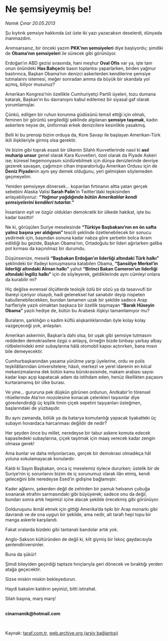 # Ne şemsiyeymiş be!

*Namık Çınar 20.05.2013*

<div class="yazi"><p>Şu kıytırık şemsiye hakkında üst üste iki yazı yazacaksın deselerdi, dünyada inanmazdım.</p>
<p>Anımsarsanız, bir önceki yazım <b>PKK’nın şemsiyeleri</b> diye başlıyordu; şimdiki de <b>Obama’nın şemsiyeleri</b> ile sürecek gibi görünüyor.</p>
<p>Erdoğan’ın ABD gezisi sırasında, hani meşhur <b>Oval Ofis</b> var ya, işte tam onun önündeki <b>Has Bahçe</b>de basın toplantısı yaparlarken, birden yağmur bastırınca, Başkan Obama’nın denizci askerlerden kendilerine şemsiye tutmalarını istemesi, meğer sonradan amma da büyük bir skandala yol açmış, biliyor musunuz?</p>
<p>Amerikan Kongresi’nin özellikle Cumhuriyetçi Partili üyeleri, tozu dumana katarak, Başkan’ın bu davranışını kabul edilemez bir siyasal gaf olarak yorumlamışlar.</p>
<p>Çünkü, edilgen bir ruhun korunma güdüsünü temsil ettiği için olmalı, feminen bir görüntü sergilediği şeklinde algılanan <b>şemsiye taşımak</b>, kadın askerlere neyse de, üniformalı erkek denizcilere kesinlikle yasakmış.</p>
<p>Belli ki bu prensip bizim orduya da, Kore Savaşı ile başlayan Amerikan-Türk ikili ilişkileriyle girmiş olsa gerektir.</p>
<p>Ve bizim gibi toprak esaslı bir ülkenin Silahlı Kuvvetlerinde nasıl ki <b>asıl muharip unsur</b> genel olarak Kara Kuvvetleri, özel olarak da Piyade Askeri ise; küresel hegemonyasını sürdürebilmek için dünya denizlerinde devriye gezerek savaşan, çağımızın cihan imparatorluğu Amerikan Ordusu için de <b>Deniz Piyade</b>nin aynı şey demek olduğunu, yeri gelmişken söylemeden geçmeyelim.</p>
<p>Yeniden şemsiyeye dönersek... koparılan fırtınanın altta yatan gerçek sebebini Alaska Valisi <b>Sarah Palin</b>’in Twitter’daki tepkisinden anlayabiliyoruz: <b><i>“Yağmur yağdığında bütün Amerikalılar kendi şemsiyelerini kendileri tutarlar.”</i></b></p>
<p>İnsanların eşit ve özgür oldukları demokratik bir ülkede hakikat, işte bu kadar basittir!</p>
<p>Ne ki, görüşülen Suriye meselesinde <b>“Türkiye Başbakanı’nın en ön safta yalnız başına yer aldığının” </b>tescili şeklinde özetlenebilecek bir sonucu yedirmek için, başından sonuna kadar nabza göre şerbetin bolca ikram edildiği bu gezide, Başkan Obama’nın, Ortadoğulu bir lideri ağırlarken galiba pot kırması da kaçınılmaz bir durumdu.</p>
<p>Düşünsenize, meselâ <b>“Başbakan Erdoğan’ın liderliği altındaki Türk halkı”</b> şeklindeki bir ifadeyi konuşmasına katabilen Obama, <b>“Şansölye Merkel’in liderliği altındaki Alman halkı”</b> yahut <b>“Birinci Bakan Cameron’un liderliği altındaki İngiliz halkı”</b> için de söyleyerek, geldiklerinde aynı cümleyi onlara da kurabilir mi?</p>
<p>Hiç değilse evrensel ölçütlerde teolojik özlü bir sözü ya da tasavvufi bir ibareyi içeriyor olsaydı, hadi geleneksel hat sanatıdır deyip nispeten kabullenebilecekken, bundan tamamen uzak bir şekilde sadece Arap harfleriyle yazılı olmaktan başkaca bir özellik taşımayan <b>“Barak Hüseyin Obama”</b> yazılı hediye de, bütün bu Arabesk ilişkiyi tamamlamıyor mu?</p>
<p>Buraların, şarklılığın o kadim küflü alışkanlıklarından öyle kolay kolay vazgeçeceği yok, anlaşılan.</p>
<p>Amerikan askerinin, Başkan’a dahi olsa, bir uşak gibi şemsiye tutmasını reddeden demokrasilere özgü o anlayış, örneğin bizde binbaşı yarbay albay rütbelerindeki emir subaylarına hâlâ otomobil kapısı açtırırken, bana mısın bile demeyecektir.</p>
<p>Cumhurbaşkanından yasama yürütme yargı üyelerine, ordu ve polis teşkilâtlarından üniversitelere; hâsılı, merkezî ve yerel idarenin en kılcal mekanizmalarına dek bütün kamu bürokrasisinde, makam arabası sayısı kadar kapı açıp kapatacak adam da istihdam eden, henüz ilkellikten paçasını kurtaramamış bir ülke burası.</p>
<p>Ve yine... gururuna pek düşkün görünen ordunun, Anıtkabir’in törensel ritüellerinde Ata’nın mozolesine konacak çelenkleri taşısınlar diye görevlendirdiği üç kişilik timin çiçek sepetini taşıyanları üsteğmen, başlarındaki de yüzbaşıdır.</p>
<p>Bu aynı zamanda, bölük ya da batarya komutanlığı yapacak liyakatteki üç subayın hovardaca harcanması değildir de nedir?</p>
<p>Her şeyden önce bu millet, neredeyse bir tabur askere komuta edecek kapasitedeki subaylarına, çiçek taşıtmak için maaş verecek kadar zengin olmasa gerek!</p>
<p>Ama bunlar ve daha milyonlarcası, gerçek bir demokrasi olmadıkça hâl yoluna sokulamayacak konulardır.</p>
<p>Kaldı ki Sayın Başbakan, onca iç meselemiz öylece dururken; üstelik bir de Suriye’nin iç sorunlarını bizim de iç sorunumuz olarak ilân etmiş, kendi geleceğini bile neredeyse Esed’in gidişine bağlamıştır.</p>
<p>Kader ağlarını, şekerden değil de zehirden bir pamuk helvanın çubuğa sıvanarak etrafını sarmasındaki gibi büyüyerek; sadece onu da değil, bundan sonra artık hepimizi içine alacak şekilde örecekmiş gibi görünüyor.</p>
<p>Dolduruşunu ikmâl etmek için gittiği Amerika’da tıpkı bir Arap monarkı gibi davrandı ve de ona uygun bir şekilde, ama nedir, alt tarafı hepi topu bir manga askerle karşılandı.</p>
<p>Fakat oralarda bizdeki gibi tantanalı bandolar artık yok.</p>
<p>Anglo-Sakson kültüründen de değil ki, kilt giymiş bir İskoç gaydacısıyla şenlendiriversinler.</p>
<p>Buna da şükür!</p>
<p>Şimdi bileyiden geçirdiği taptaze hınçlarıyla geri dönecek ve bıraktığı yerden atağa geçecektir.</p>
<p>Sizse miskin miskin bekleyedurun.</p>
<p>Haydi bakalım kaldırın şeyinizi, bitti istirahat.</p>
<p>Silah başına, marş marş!</p><b>
<p><br/>cinarnamik@hotmail.com</p>
<p></p></b> 
</div>

Kaynak: [taraf.com.tr](http://www.taraf.com.tr:80/namik-cinar/makale-ne-semsiyeymis-be.htm), [web.archive.org (arşiv bağlantısı)](http://web.archive.org/web/20130608043855/http://www.taraf.com.tr:80/namik-cinar/makale-ne-semsiyeymis-be.htm)
